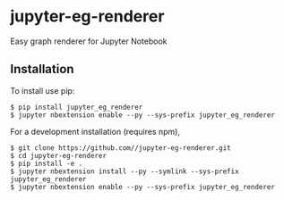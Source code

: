 jupyter-eg-renderer
===============================

Easy graph renderer for Jupyter Notebook

Installation
------------

To install use pip:

    $ pip install jupyter_eg_renderer
    $ jupyter nbextension enable --py --sys-prefix jupyter_eg_renderer


For a development installation (requires npm),

    $ git clone https://github.com//jupyter-eg-renderer.git
    $ cd jupyter-eg-renderer
    $ pip install -e .
    $ jupyter nbextension install --py --symlink --sys-prefix jupyter_eg_renderer
    $ jupyter nbextension enable --py --sys-prefix jupyter_eg_renderer
